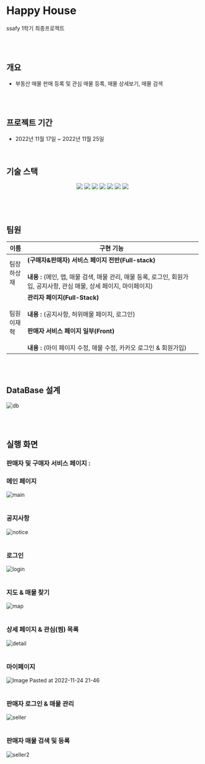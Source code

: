 # Happy House

ssafy 1학기 최종프로젝트

<br><br>



## **개요**

- 부동산 매물 판매 등록 및 관심 매물 등록, 매물 상세보기, 매물 검색

<br><br>

## 프로젝트 기간

- 2022년 11월 17일 ~ 2022년 11월 25일

<br>

## 기술 스택

<p align="center">
  <img src="https://img.shields.io/badge/API-Kakao_Map-red?style=flat"> 
  <img src="https://img.shields.io/badge/Library-vue_Bootstrap-563D7C?style=flat&logo=bootstrap&logoColor=white"> 
  <img src="https://img.shields.io/badge/Language-Java-007396?style=flat&logo=java&logoColor=white"> 
  <img src="https://img.shields.io/badge/Language-JavaScript-F7DF1E?style=flat&logo=javascript&logoColor=white"> 
  <img src="https://img.shields.io/badge/Database-MySql-F80000?style=flat&logo=mysql&logoColor=white"> 
  <img src="https://img.shields.io/badge/Framework-Vue-D22128?style=flat&logo=vue.js&logoColor=white"> 
  <img src="https://img.shields.io/badge/Framework-SpringFramework-6DB33F?style=flat&logo=spring&logoColor=white">

</p>

###### <br><br>

## 팀원

<table>
  <thead>
    <tr>
      <th>이름</th>
      <th>구현 기능</th>
    </tr>
  </thead>
  <tbody>
    <tr>
      <td>팀장<br>하상재</td>
      <td><b>(구매자&판매자) 서비스 페이지 전반(Full-stack)</b><br><br><b>내용 : </b>(메인, 맵, 매물 검색, 매물 관리, 매물 등록, 로그인, 회원가입, 공지사항, 관심 매물, 상세 페이지, 마이페이지)</td>
    </tr>
    <tr>
      <td>팀원<br>이재혁</td>
      <td><b>관리자 페이지(Full-Stack)</b><br><br><b>내용 : </b>(공지사항, 허위매물 페이지, 로그인)<br><br><b>판매자 서비스 페이지 일부(Front)</b><br><br><b>내용 : </b>(마이 페이지 수정, 매물 수정, 카카오 로그인 & 회원가입)</td>
    </tr>
  </tbody>
</table>

<br><br>

## **DataBase 설계**

![db](https://user-images.githubusercontent.com/62275698/204692217-9cfaab15-4646-4211-92c9-efe05621e60c.png)

<br><br>

## 실행 화면

### 판매자 및 구매자 서비스 페이지 :

### 메인 페이지
![main](https://user-images.githubusercontent.com/62275698/204698561-a3c674bf-61e5-403e-8442-7f601776c6e1.gif)<br><br>

### 공지사항
![notice](https://user-images.githubusercontent.com/62275698/204702175-4b3b5cab-7cbc-45b4-a63f-4a9800c22b65.gif)<br><br>

### 로그인 
![login](https://user-images.githubusercontent.com/62275698/204698830-d8037b28-c647-4687-a16d-fa14a6bf2e70.gif)<br><br>

### 지도 & 매물 찾기
![map](https://user-images.githubusercontent.com/62275698/204699030-e46b3bb5-b8c6-4899-b7aa-4af0260e39b5.gif)<br><br>

### 상세 페이지 & 관심(찜) 목록
![detail](https://user-images.githubusercontent.com/62275698/204700408-d49ae59e-52dc-49b7-90cd-cbe1e8c8be36.gif)<br><br>

### 마이페이지
![Image Pasted at 2022-11-24 21-46](https://user-images.githubusercontent.com/62275698/204700635-a69bf645-a6f7-480b-af1c-bc072d4d7348.png)<br><br>

### 판매자 로그인 & 매물 관리
![seller](https://user-images.githubusercontent.com/62275698/204702033-e31a3cf3-b0f6-4ebe-be2b-d7f57c8bc829.gif)<br><br>

### 판매자 매물 검색 및 등록
![seller2](https://user-images.githubusercontent.com/62275698/204702090-2563315e-4330-45f1-9797-f3037994434f.gif)<br><br>

